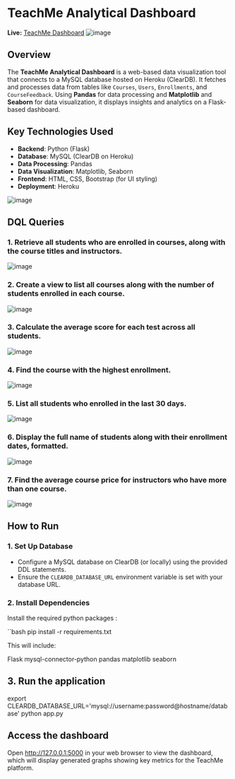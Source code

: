 # **TeachMe Analytical Dashboard**

**Live:** [TeachMe Dashboard](https://teachmestats.netlify.app/)
![image](https://github.com/user-attachments/assets/b2be0497-39ee-42a1-89a6-ae043e9729b1)


## **Overview**
The **TeachMe Analytical Dashboard** is a web-based data visualization tool that connects to a MySQL database hosted on Heroku (ClearDB). It fetches and processes data from tables like `Courses`, `Users`, `Enrollments`, and `CourseFeedback`. Using **Pandas** for data processing and **Matplotlib** and **Seaborn** for data visualization, it displays insights and analytics on a Flask-based dashboard.

## **Key Technologies Used**
- **Backend**: Python (Flask)
- **Database**: MySQL (ClearDB on Heroku)
- **Data Processing**: Pandas
- **Data Visualization**: Matplotlib, Seaborn
- **Frontend**: HTML, CSS, Bootstrap (for UI styling)
- **Deployment**: Heroku

![image](https://github.com/user-attachments/assets/fae35539-1e89-482d-b008-859f967b0b19)

## DQL Queries
### 1. Retrieve all students who are enrolled in courses, along with the course titles and instructors.
![image](https://github.com/user-attachments/assets/deeef541-7e33-4614-8888-df9c83d4d7e2)


### 2. Create a view to list all courses along with the number of students enrolled in each course.
![image](https://github.com/user-attachments/assets/8e690441-cad2-4b07-8417-8a272453d46c)

### 3. Calculate the average score for each test across all students.
![image](https://github.com/user-attachments/assets/39c0f1f1-d9bc-4760-bf80-770dee5634f4)

### 4. Find the course with the highest enrollment.
![image](https://github.com/user-attachments/assets/02a4be57-1ef0-44f0-95b5-55e9068eba87)

### 5. List all students who enrolled in the last 30 days.
![image](https://github.com/user-attachments/assets/eef4429e-c5a1-454e-a9da-cf065b9231b0)

### 6. Display the full name of students along with their enrollment dates, formatted.
![image](https://github.com/user-attachments/assets/2532d440-4e51-42a7-b246-1cf934320c11)

### 7. Find the average course price for instructors who have more than one course.
![image](https://github.com/user-attachments/assets/48ca9073-ecb5-4cef-ac1c-4cc42001ef04)




## **How to Run**

### **1. Set Up Database**
- Configure a MySQL database on ClearDB (or locally) using the provided DDL statements.
- Ensure the `CLEARDB_DATABASE_URL` environment variable is set with your database URL.

### **2. Install Dependencies**
Install the required python packages :

``bash
pip install -r requirements.txt

This will include:

Flask
mysql-connector-python
pandas
matplotlib
seaborn

## **3. Run the application**
export CLEARDB_DATABASE_URL='mysql://username:password@hostname/database'
python app.py

## **Access the dashboard**
Open http://127.0.0.1:5000 in your web browser to view the dashboard, which will display generated graphs showing key metrics for the TeachMe platform.

